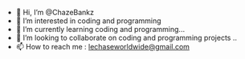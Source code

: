 - 👋 Hi, I’m @ChazeBankz
- 👀 I’m interested in coding and programming
- 🌱 I’m currently learning coding and programming...
- 💞️ I’m looking to collaborate on coding and programming projects ..
- 📫 How to reach me : lechaseworldwide@gmail.com

<!---
ChazeBankz/ChazeBankz is a ✨ special ✨ repository because its `README.md` (this file) appears on your GitHub profile.
You can click the Preview link to take a look at your changes.
--->
